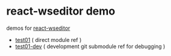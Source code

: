 # react-wseditor demo

demos for [react-wseditor](https://github.com/devel0/react-wseditor)

- [test01](test01) ( direct module ref )
- [test01-dev](test01-dev) ( development git submodule ref for debugging )
